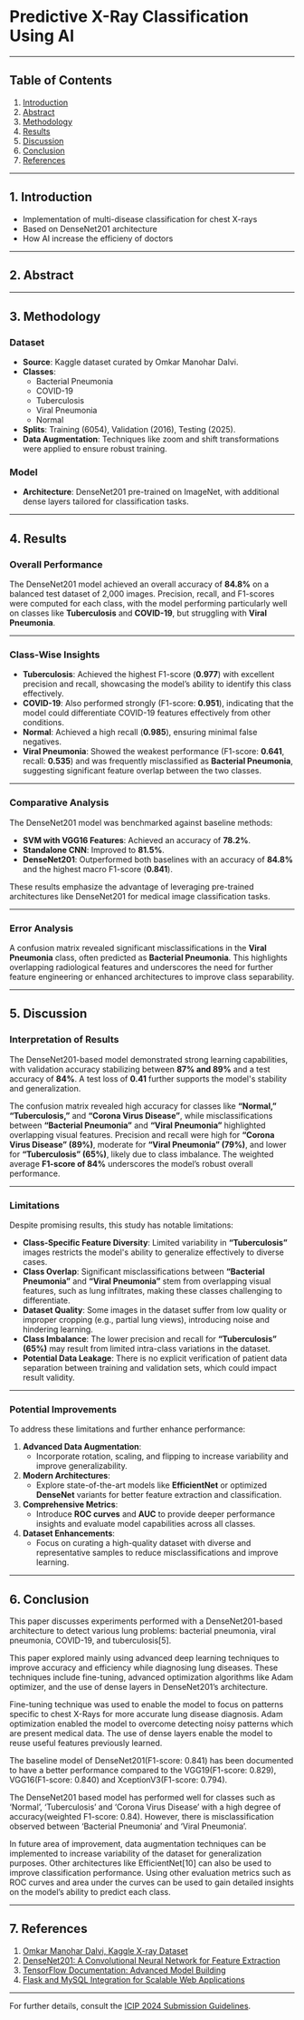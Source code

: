 # **Predictive X-Ray Classification Using AI**

---

## **Table of Contents**  
1. [Introduction](#introduction)  
2. [Abstract](#abstract)  
3. [Methodology](#methodology)  
4. [Results](#results)  
5. [Discussion](#discussion)  
6. [Conclusion](#conclusion)  
7. [References](#references)  

---

## **1. Introduction**  
- Implementation of multi-disease classification for chest X-rays
- Based on DenseNet201 architecture
- How AI increase the efficieny of doctors


---

## **2. Abstract**  


---

## **3. Methodology**  

### **Dataset**  
- **Source**: Kaggle dataset curated by Omkar Manohar Dalvi.  
- **Classes**:  
  - Bacterial Pneumonia  
  - COVID-19  
  - Tuberculosis  
  - Viral Pneumonia  
  - Normal  
- **Splits**: Training (6054), Validation (2016), Testing (2025).  
- **Data Augmentation**: Techniques like zoom and shift transformations were applied to ensure robust training.

### **Model**  
- **Architecture**: DenseNet201 pre-trained on ImageNet, with additional dense layers tailored for classification tasks.  

---

## **4. Results**  

### Overall Performance
The DenseNet201 model achieved an overall accuracy of **84.8%** on a balanced test dataset of 2,000 images. Precision, recall, and F1-scores were computed for each class, with the model performing particularly well on classes like **Tuberculosis** and **COVID-19**, but struggling with **Viral Pneumonia**.

---

### Class-Wise Insights
- **Tuberculosis**: Achieved the highest F1-score (**0.977**) with excellent precision and recall, showcasing the model’s ability to identify this class effectively.
- **COVID-19**: Also performed strongly (F1-score: **0.951**), indicating that the model could differentiate COVID-19 features effectively from other conditions.
- **Normal**: Achieved a high recall (**0.985**), ensuring minimal false negatives.
- **Viral Pneumonia**: Showed the weakest performance (F1-score: **0.641**, recall: **0.535**) and was frequently misclassified as **Bacterial Pneumonia**, suggesting significant feature overlap between the two classes.

---

### Comparative Analysis
The DenseNet201 model was benchmarked against baseline methods:
- **SVM with VGG16 Features**: Achieved an accuracy of **78.2%**.
- **Standalone CNN**: Improved to **81.5%**.
- **DenseNet201**: Outperformed both baselines with an accuracy of **84.8%** and the highest macro F1-score (**0.841**).

These results emphasize the advantage of leveraging pre-trained architectures like DenseNet201 for medical image classification tasks.

---

### Error Analysis
A confusion matrix revealed significant misclassifications in the **Viral Pneumonia** class, often predicted as **Bacterial Pneumonia**. This highlights overlapping radiological features and underscores the need for further feature engineering or enhanced architectures to improve class separability.


---

## **5. Discussion**  

### Interpretation of Results
The DenseNet201-based model demonstrated strong learning capabilities, with validation accuracy stabilizing between **87% and 89%** and a test accuracy of **84%**. A test loss of **0.41** further supports the model's stability and generalization.

The confusion matrix revealed high accuracy for classes like **“Normal,” “Tuberculosis,”** and **“Corona Virus Disease”**, while misclassifications between **“Bacterial Pneumonia”** and **“Viral Pneumonia”** highlighted overlapping visual features. Precision and recall were high for **“Corona Virus Disease” (89%)**, moderate for **“Viral Pneumonia” (79%)**, and lower for **“Tuberculosis” (65%)**, likely due to class imbalance. The weighted average **F1-score of 84%** underscores the model’s robust overall performance.


---

### Limitations
Despite promising results, this study has notable limitations:
- **Class-Specific Feature Diversity**: Limited variability in **“Tuberculosis”** images restricts the model's ability to generalize effectively to diverse cases.
- **Class Overlap**: Significant misclassifications between **“Bacterial Pneumonia”** and **“Viral Pneumonia”** stem from overlapping visual features, such as lung infiltrates, making these classes challenging to differentiate.
- **Dataset Quality**: Some images in the dataset suffer from low quality or improper cropping (e.g., partial lung views), introducing noise and hindering learning.
- **Class Imbalance**: The lower precision and recall for **“Tuberculosis” (65%)** may result from limited intra-class variations in the dataset.
- **Potential Data Leakage**: There is no explicit verification of patient data separation between training and validation sets, which could impact result validity.

---

### Potential Improvements
To address these limitations and further enhance performance:
1. **Advanced Data Augmentation**:
   - Incorporate rotation, scaling, and flipping to increase variability and improve generalizability.
2. **Modern Architectures**:
   - Explore state-of-the-art models like **EfficientNet** or optimized **DenseNet** variants for better feature extraction and classification.
3. **Comprehensive Metrics**:
   - Introduce **ROC curves** and **AUC** to provide deeper performance insights and evaluate model capabilities across all classes.
4. **Dataset Enhancements**:
   - Focus on curating a high-quality dataset with diverse and representative samples to reduce misclassifications and improve learning.


---

## **6. Conclusion**  
This paper discusses experiments performed with a DenseNet201-based architecture to detect various lung problems: bacterial pneumonia, viral pneumonia, COVID-19, and tuberculosis[5].  

This paper explored mainly using advanced deep learning techniques to improve accuracy and efficiency while diagnosing lung diseases. These techniques include fine-tuning, advanced optimization algorithms like Adam optimizer, and the use of dense layers in DenseNet201’s architecture. 

Fine-tuning technique was used to enable the model to focus on patterns specific to chest X-Rays for more accurate lung disease diagnosis. Adam optimization enabled the model to overcome detecting noisy patterns which are present medical data. The use of dense layers enable the model to reuse useful features previously learned.

The baseline model of DenseNet201(F1-score: 0.841) has been documented to have a better performance compared to the VGG19(F1-score: 0.829), VGG16(F1-score: 0.840) and XceptionV3(F1-score: 0.794).

The DenseNet201 based model has performed well for classes such as ‘Normal’, ‘Tuberculosis’ and ‘Corona Virus Disease’ with a high degree of accuracy(weighted F1-score: 0.84).  However, there is misclassification observed between ‘Bacterial Pneumonia’ and ‘Viral Pneumonia’. 


In future area of improvement, data augmentation techniques can be implemented to increase variability of the dataset for generalization purposes. Other architectures like EfficientNet[10] can also be used to improve classification performance. Using other evaluation metrics such as ROC curves and area under the curves can be used to gain detailed insights on the model’s ability to predict each class.

---

## **7. References**  
1. [Omkar Manohar Dalvi, Kaggle X-ray Dataset](https://www.kaggle.com/datasets/omkarmanohardalvi/lungs-disease-dataset-4-types/data) 
2. [DenseNet201: A Convolutional Neural Network for Feature Extraction](https://arxiv.org/abs/1608.06993)  
3. [TensorFlow Documentation: Advanced Model Building](https://www.tensorflow.org/guide/keras/functional)  
4. [Flask and MySQL Integration for Scalable Web Applications](https://flask.palletsprojects.com/en/2.3.x/tutorial/database/)

---

For further details, consult the [ICIP 2024 Submission Guidelines](https://icip2024.org).
